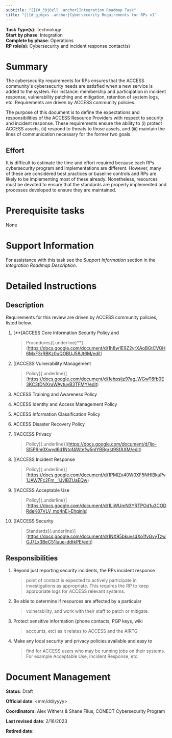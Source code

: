 ```yaml
---
subtitle: "[]{#_30j0zll .anchor}Integration Roadmap Task"
title: "[]{#_gjdgxs .anchor}Cybersecurity Requirements for RPs v1"
---
```


**Task Type(s)**: Technology\
**Start by phase**: Integration\
**Complete by phase**: Operations\
**RP role(s)**: Cybersecurity and incident response contact(s)

# Summary

The cybersecurity requirements for RPs ensures that the ACCESS
community's cybersecurity needs are satisfied when a new service is
added to the system. For instance: membership and participation in
incident response, vulnerability patching and mitigation, retention of
system logs, etc. Requirements are driven by ACCESS community policies.

The purpose of this document is to define the expectations and
responsibilities of the ACCESS Resource Providers with respect to
security and incident response. These requirements ensure the ability to
(i) protect ACCESS assets, (ii) respond to threats to those assets, and
(iii) maintain the lines of communication necessary for the former two
goals.

## Effort

It is difficult to estimate the time and effort required because each
RPs cybersecurity program and implementations are different. However,
many of these are considered best practices or baseline controls and RPs
are likely to be implementing most of these already. Nonetheless,
resources must be devoted to ensure that the standards are properly
implemented and processes developed to ensure they are maintained.

# Prerequisite tasks

None

# Support Information

For assistance with this task see the *Support Information* section in
the *Integration Roadmap Description*.

# Detailed Instructions

## Description

Requirements for this review are driven by ACCESS community policies,
listed below.

1.  [**[ACCESS Core Information Security Policy and
    > Procedures]{.underline}**](https://docs.google.com/document/d/1h8w1E9Z2yrXAoBGtCVGH6MxF3rRBKz0uQOBUJ58Jt6M/edit)

2.  [[ACCESS Vulnerability Management
    > Policy]{.underline}](https://docs.google.com/document/d/1ehpsijz97ag_WGwT8fb0E3KC3tDNXruWAytuvB3TFMY/edit)

3.  ACCESS Training and Awareness Policy

4.  ACCESS Identity and Access Management Policy

5.  ACCESS Information Classification Policy

6.  ACCESS Disaster Recovery Policy

7.  [[ACCESS Privacy
    > Policy]{.underline}](https://docs.google.com/document/d/1jo-Sl5P9m0Xwyd6d1Ntqf4Wtefw5nlYBBgrst9SfAXM/edit)

8.  [[ACCESS Incident Response
    > Policy]{.underline}](https://docs.google.com/document/d/1PMlZx40W0XF5NHlBkuPv1JAW7Fc2Fm__1JvIBZUaEQw)

9.  [[ACCESS Acceptable Use
    > Policy]{.underline}](https://docs.google.com/document/d/1LiWUmN3YRTPOd1u3CODRdeK87VLV_md4nEj-Ehqinls)

10. [[ACCESS Security
    > Standards]{.underline}](https://docs.google.com/document/d/1NX95bkuvsdXo1fvGvyTzwGJ7Lx3BeC51luue-ddtkPE/edit)

## Responsibilities

1.  Beyond just reporting security incidents, the RPs incident response
    > point of contact is expected to actively participate in
    > investigations as appropriate. This requires the RP to keep
    > appropriate logs for ACCESS relevant systems.

2.  Be able to determine if resources are affected by a particular
    > vulnerability, and work with their staff to patch or mitigate.

3.  Protect sensitive information (phone contacts, PGP keys, wiki
    > accounts, etc) as it relates to ACCESS and the AIRTG

4.  Make any local security and privacy policies available and easy to
    > find for ACCESS users who may be running jobs on their systems.
    > For example Acceptable Use, Incident Response, etc.

# Document Management

**Status**: Draft

**Official date**: \<mm/dd/yyyy\>

**Coordinators**: Alex Withers & Shane Filus, CONECT Cybersecurity
Program

**Last revised date**: 2/16/2023

**Retired date**:
